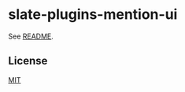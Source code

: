 # slate-plugins-mention-ui

See [README](https://github.com/udecode/slate-plugins).

## License

[MIT](../../../LICENSE)
